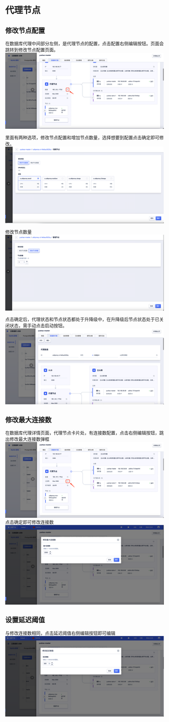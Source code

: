 # 代理节点


## 修改节点配置

在数据库代理中间部分左侧，是代理节点的配置，点击配置右侧编辑按钮。页面会跳转到修改节点配置页面。
![image](/images/proxy-node-1.png)

里面有两种选项，修改节点配置和增加节点数量，选择想要到配置点击确定即可修改。
![img.png](/images/proxy-node-2.png)

修改节点数量
![img.png](/images/proxy-node-3.png)

点击确定后，代理状态和节点状态都处于升降级中，在升降级后节点状态处于已关闭状态，需手动点击启动按钮。
![img.png](/images/proxy-node-4.png)

## 修改最大连接数

在数据库代理详情页面，代理节点卡片处，有连接数配置，点击右侧编辑按钮，跳出修改最大连接数弹框
![img.png](/images/proxy-node-6.png)
点击确定即可修改连接数
![img.png](/images/proxy-node-5.png)

## 设置延迟阈值

与修改连接数相同，点击延迟阈值右侧编辑按钮即可编辑
![img.png](/images/proxy-node-7.png)